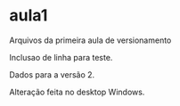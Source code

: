 # aula1
Arquivos da primeira aula de versionamento

Inclusao de linha para teste.

Dados para a versão 2.

Alteração feita no desktop Windows.
